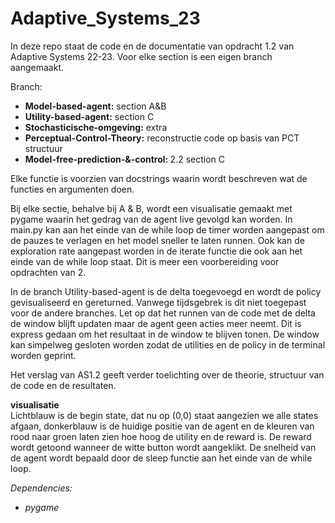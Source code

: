 # Adaptive_Systems_23

In deze repo staat de code en de documentatie van opdracht 1.2 van Adaptive Systems 22-23. Voor elke section is een eigen branch aangemaakt.

Branch:
- <b>Model-based-agent:</b> section A&B
- <b>Utility-based-agent:</b> section C
- <b>Stochasticische-omgeving:</b> extra
- <b>Perceptual-Control-Theory:</b> reconstructie code op basis van PCT structuur
- <b>Model-free-prediction-&-control: </b> 2.2 section C

Elke functie is voorzien van docstrings waarin wordt beschreven wat de functies en argumenten doen.

Bij elke sectie, behalve bij A & B, wordt een visualisatie gemaakt met pygame waarin het gedrag van de agent live gevolgd kan worden.
In main.py kan aan het einde van de while loop de timer worden aangepast om de pauzes te verlagen en het model sneller te laten runnen.
Ook kan de exploration rate aangepast worden in de iterate functie die ook aan het einde van de while loop staat. Dit is meer een voorbereiding voor opdrachten van 2.

In de branch Utility-based-agent is de delta toegevoegd en wordt de policy gevisualiseerd en gereturned. Vanwege tijdsgebrek is dit niet toegepast voor de andere branches.
Let op dat het runnen van de code met de delta de window blijft updaten maar de agent geen acties meer neemt. Dit is express gedaan om het resultaat in de window te blijven tonen.
De window kan simpelweg gesloten worden zodat de utilities en de policy in de terminal worden geprint.

Het verslag van AS1.2 geeft verder toelichting over de theorie, structuur van de code en de resultaten.

<b> visualisatie </b><br>
Lichtblauw is de begin state, dat nu op (0,0) staat aangezien we alle states afgaan, donkerblauw is de huidige positie van de agent en de kleuren van rood naar groen laten zien hoe hoog de utility en de reward is. De reward wordt getoond wanneer de witte button wordt aangeklikt. De snelheid van de agent wordt bepaald door de sleep functie aan het einde van de while loop.

<i> Dependencies:
  - pygame</i>
